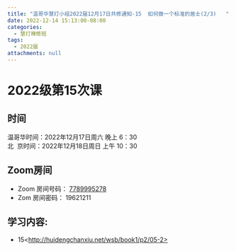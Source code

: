 ```yaml
---
title: "温哥华慧灯小组2022届12月17日共修通知-15  如何做一个标准的居士(2/3)   "
date: 2022-12-14 15:13:00-08:00
categories:
  - 慧灯禅修班
tags:
  - 2022届
attachments: null
---
```

# 2022级第15次课

## 时间

温哥华时间：2022年12月17日周六 晚上 6：30\
北  京时间：2022年12月18日周日 上午 10：30

## Zoom房间

* Zoom 房间号码： [7789995278](https://us02web.zoom.us/j/7789995278?pwd=VjZmbWJFY2k2K0E5RVB2cTNIQmhqUT09)
* Zom 房间密码： 19621211

## 学习内容:

* 15<[](<* http://huidengchanxiu.net/wsb/book1/p2/05-2>)http://huidengchanxiu.net/wsb/book1/p2/05-2>